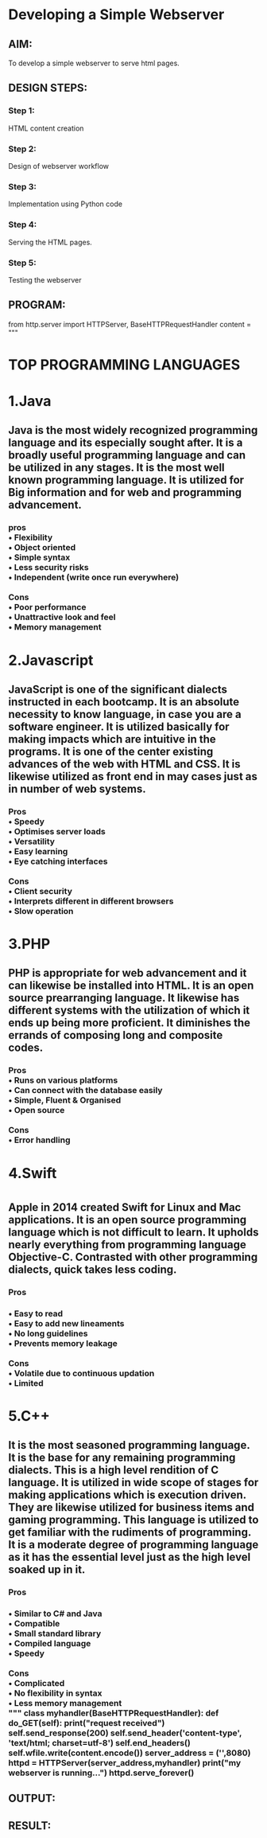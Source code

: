 # Developing a Simple Webserver
## AIM:
To develop a simple webserver to serve html pages.

## DESIGN STEPS:
### Step 1: 
HTML content creation
### Step 2:
Design of webserver workflow
### Step 3:
Implementation using Python code
### Step 4:
Serving the HTML pages.
### Step 5:
Testing the webserver

## PROGRAM:

from http.server import HTTPServer, BaseHTTPRequestHandler
content = """
<!DOCTYPE html>
<html>
<head>
<title>My webserver</title>
</head>
<body>
<h1>TOP PROGRAMMING LANGUAGES</h1>
<h1>1.Java</h1>
<h2>Java is the most widely recognized programming language and its especially sought after. It is a broadly useful programming language and can be utilized in any stages. It is the most well known programming language. It is utilized for Big information and for web and programming advancement.</h2>
<h3>pros<br>
•	Flexibility<br>
•	Object oriented<br>
•	Simple syntax<br>
•	Less security risks<br>
•	Independent (write once run everywhere)<br>
<br>Cons<br>
•	Poor performance<br>
•	Unattractive look and feel<br>
•	Memory management<br></h3>
<h1>2.Javascript</h1> 
<h2>JavaScript is one of the significant dialects instructed in each bootcamp. It is an absolute necessity to know language, in case you are a software engineer. It is utilized basically for making impacts which are intuitive in the programs. It is one of the center existing advances of the web with HTML and CSS. It is likewise utilized as front end in may cases just as in number of web systems.<br>
<h3>Pros<br>
•	Speedy<br>
•	Optimises server loads<br>
•	Versatility<br>
•	Easy learning<br>
•	Eye catching interfaces<br>
<br>Cons<br>
•	Client security<br>
•	Interprets different in different browsers<br>
•	Slow operation<br>
<h1>3.PHP</h1>
<h2>PHP is appropriate for web advancement and it can likewise be installed into HTML. It is an open source prearranging language. It likewise has different systems with the utilization of which it ends up being more proficient. It diminishes the errands of composing long and composite codes.<br>
<h3>Pros<br>
•	Runs on various platforms<br>
•	Can connect with the database easily<br>
•	Simple, Fluent & Organised<br>
•	Open source<br>
<br>Cons<br>
•	Error handling<br>
<h1>4.Swift<h1>
<h2>Apple in 2014 created Swift for Linux and Mac applications. It is an open source programming language which is not difficult to learn. It upholds nearly everything from programming language Objective-C. Contrasted with other programming dialects, quick takes less coding.<br>
<h3>Pros<h3>
•	Easy to read<br>
•	Easy to add new lineaments<br>
•	No long guidelines<br>
•	Prevents memory leakage<br>
<br>Cons<br>
•	Volatile due to continuous updation<br>
•	Limited <br>
<h1>5.C++</h1>
<h2>It is the most seasoned programming language. It is the base for any remaining programming dialects. This is a high level rendition of C language. It is utilized in wide scope of stages for making applications which is execution driven. They are likewise utilized for business items and gaming programming. This language is utilized to get familiar with the rudiments of programming. It is a moderate degree of programming language as it has the essential level just as the high level soaked up in it.<br>
<h3>Pros<h3>
•	Similar to C# and Java<br>
•	Compatible<br> 
•	Small standard library<br>
•	Compiled language<br>
•	Speedy<br>
<br>Cons<br>
•	Complicated<br>
•	No flexibility in syntax<br>
•	Less memory management<br>
</body>
</html>
"""
class myhandler(BaseHTTPRequestHandler):
    def do_GET(self):
        print("request received")
        self.send_response(200)
        self.send_header('content-type', 'text/html; charset=utf-8')
        self.end_headers()
        self.wfile.write(content.encode())
server_address = ('',8080)
httpd = HTTPServer(server_address,myhandler)
print("my webserver is running...")
httpd.serve_forever()


## OUTPUT:

## RESULT:
